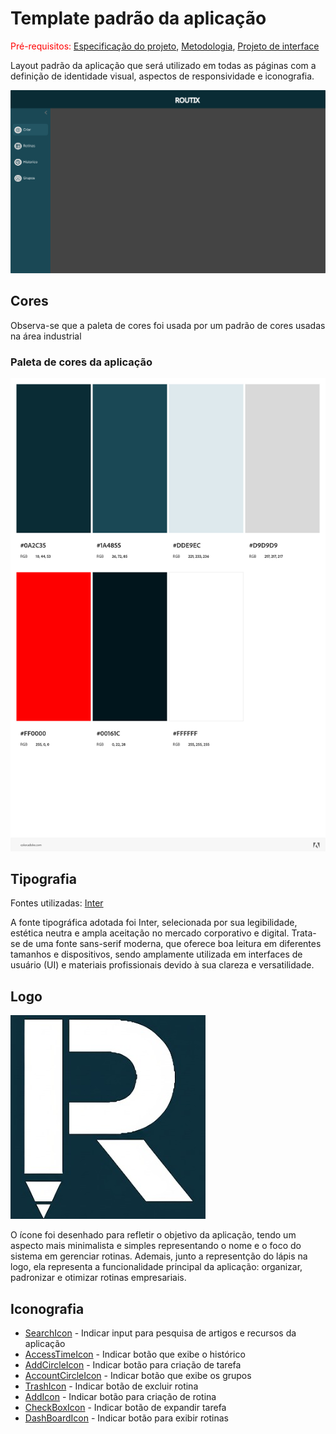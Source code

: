 # Template padrão da aplicação

<span style="color:red">Pré-requisitos: <a href="02-Especificacao.md"> Especificação do projeto</a></span>, <a href="03-Metodologia.md"> Metodologia</a>, <a href="05-Projeto-interface.md"> Projeto de interface</a>

Layout padrão da aplicação que será utilizado em todas as páginas com a definição de identidade visual, aspectos de responsividade e iconografia.

![Template Padrão](images/template_padrao.png "Template Padrão")

## Cores
Observa-se que a paleta de cores foi usada por um padrão de cores usadas na área industrial

### Paleta de cores da aplicação

![Paleta de cores](images/paletaDeCores.jpeg "Paleta de cores")

## Tipografia

Fontes utilizadas: [Inter](https://fonts.google.com/specimen/Inter?query=inter)

A fonte tipográfica adotada foi Inter, selecionada por sua legibilidade, estética neutra e ampla aceitação no mercado corporativo e digital. Trata-se de uma fonte sans-serif moderna, que oferece boa leitura em diferentes tamanhos e dispositivos, sendo amplamente utilizada em interfaces de usuário (UI) e materiais profissionais devido à sua clareza e versatilidade.

## Logo

![Logo](images/routixLogo.jpg "Logo Routix")

O ícone foi desenhado para refletir o objetivo da aplicação, tendo um aspecto mais minimalista e simples representando o nome e o foco do sistema em gerenciar rotinas. Ademais, junto a representção do lápis na logo, ela representa a funcionalidade principal da aplicação: organizar, padronizar e otimizar rotinas empresariais.

## Iconografia

- [SearchIcon](https://mui.com/material-ui/material-icons/?query=search&selected=Search) - Indicar input para pesquisa de artigos e recursos da aplicação
- [AccessTimeIcon](https://mui.com/material-ui/material-icons/?query=clock&selected=AccessTime) - Indicar botão que exibe o histórico
- [AddCircleIcon](https://mui.com/material-ui/material-icons/?query=plus&selected=AddCircleOutline) - Indicar botão para criação de tarefa
- [AccountCircleIcon](https://mui.com/material-ui/material-icons/?query=user&theme=Outlined&selected=AccountCircleOutlined) - Indicar botão que exibe os grupos
- [TrashIcon](https://mui.com/material-ui/material-icons/?query=trash&selected=DeleteOutline) - Indicar botão de excluir rotina
- [AddIcon](https://mui.com/material-ui/material-icons/?query=add&selected=Add) - Indicar botão para criação de rotina
- [CheckBoxIcon](https://mui.com/material-ui/material-icons/?theme=Outlined&selected=CheckBoxOutlined) - Indicar botão de expandir tarefa
- [DashBoardIcon](https://mui.com/material-ui/material-icons/?query=dash&theme=Outlined&selected=SpaceDashboardOutlined) - Indicar botão para exibir rotinas 
